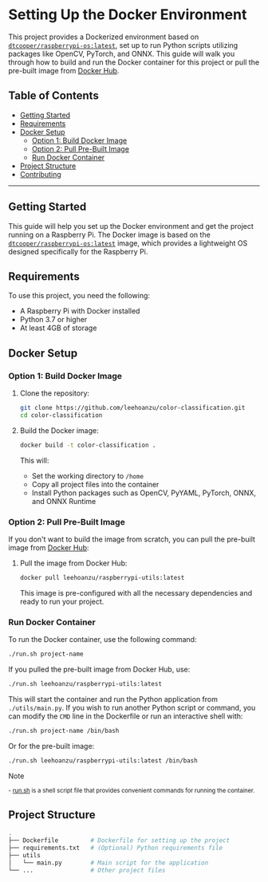# Setting Up the Docker Environment

This project provides a Dockerized environment based on [`dtcooper/raspberrypi-os:latest`](https://github.com/dtcooper/raspberrypi-os-docker.git), set up to run Python scripts utilizing packages like OpenCV, PyTorch, and ONNX. This guide will walk you through how to build and run the Docker container for this project or pull the pre-built image from [Docker Hub](https://hub.docker.com/repository/docker/leehoanzu/raspberrypi-utils/general).

## Table of Contents

- [Getting Started](#getting-started)
- [Requirements](#requirements)
- [Docker Setup](#docker-setup)
  - [Option 1: Build Docker Image](#build-docker-image)
  - [Option 2: Pull Pre-Built Image](#pull-pre-built-image)
  - [Run Docker Container](#run-docker-container)
- [Project Structure](#project-structure)
- [Contributing](#contributing)

---

## Getting Started

This guide will help you set up the Docker environment and get the project running on a Raspberry Pi. The Docker image is based on the  [`dtcooper/raspberrypi-os:latest`](https://github.com/dtcooper/raspberrypi-os-docker.git) image, which provides a lightweight OS designed specifically for the Raspberry Pi.

## Requirements

To use this project, you need the following:

- A Raspberry Pi with Docker installed
- Python 3.7 or higher
- At least 4GB of storage

## Docker Setup

### Option 1: Build Docker Image

1. Clone the repository:
   ```bash
   git clone https://github.com/leehoanzu/color-classification.git
   cd color-classification
   ```

2. Build the Docker image:
   ```bash
   docker build -t color-classification .
   ```

   This will:
   - Set the working directory to `/home`
   - Copy all project files into the container
   - Install Python packages such as OpenCV, PyYAML, PyTorch, ONNX, and ONNX Runtime

### Option 2: Pull Pre-Built Image

If you don't want to build the image from scratch, you can pull the pre-built image from [Docker Hub](https://hub.docker.com/repository/docker/leehoanzu/raspberrypi-utils/general):

1. Pull the image from Docker Hub:
   ```bash
   docker pull leehoanzu/raspberrypi-utils:latest
   ```

   This image is pre-configured with all the necessary dependencies and ready to run your project.

### Run Docker Container

To run the Docker container, use the following command:

```bash
./run.sh project-name
```

If you pulled the pre-built image from Docker Hub, use:

```bash
./run.sh leehoanzu/raspberrypi-utils:latest
```

This will start the container and run the Python application from `./utils/main.py`. If you wish to run another Python script or command, you can modify the `CMD` line in the Dockerfile or run an interactive shell with:

```bash
./run.sh project-name /bin/bash
```

Or for the pre-built image:

```bash
./run.sh leehoanzu/raspberrypi-utils:latest /bin/bash
```

> [!NOTE]  
> <sup>- [run.sh](https://github.com/leehoanzu/color-classification/blob/main/run.sh) is a shell script file that provides convenient commands for running the container.</sup>

## Project Structure

```bash
.
├── Dockerfile         # Dockerfile for setting up the project
├── requirements.txt   # (Optional) Python requirements file
├── utils
│   └── main.py        # Main script for the application
└── ...                # Other project files
```
